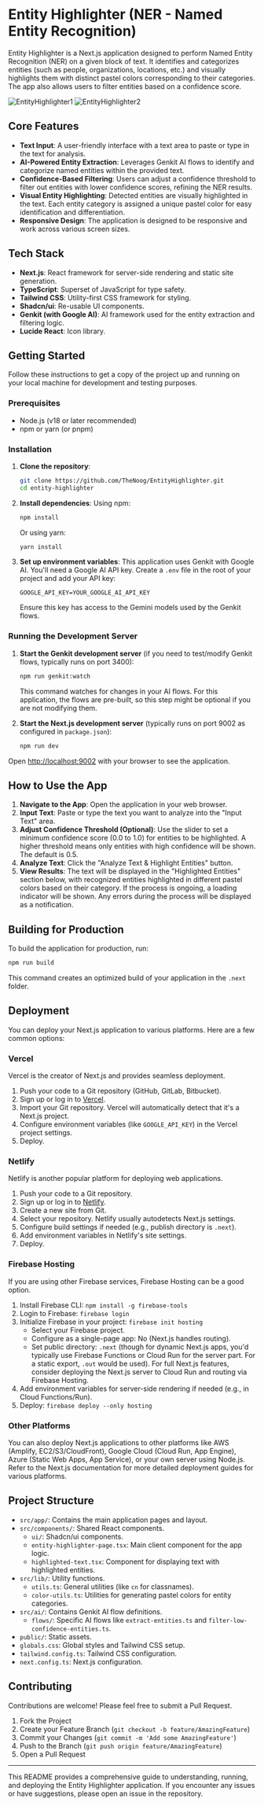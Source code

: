 # Entity Highlighter (NER - Named Entity Recognition)

Entity Highlighter is a Next.js application designed to perform Named Entity Recognition (NER) on a given block of text. It identifies and categorizes entities (such as people, organizations, locations, etc.) and visually highlights them with distinct pastel colors corresponding to their categories. The app also allows users to filter entities based on a confidence score.

![EntityHighlighter1](EntityHighlighter1.png) 
![EntityHighlighter2](EntityHighlighter2.png)

## Core Features

-   **Text Input**: A user-friendly interface with a text area to paste or type in the text for analysis.
-   **AI-Powered Entity Extraction**: Leverages Genkit AI flows to identify and categorize named entities within the provided text.
-   **Confidence-Based Filtering**: Users can adjust a confidence threshold to filter out entities with lower confidence scores, refining the NER results.
-   **Visual Entity Highlighting**: Detected entities are visually highlighted in the text. Each entity category is assigned a unique pastel color for easy identification and differentiation.
-   **Responsive Design**: The application is designed to be responsive and work across various screen sizes.

## Tech Stack

-   **Next.js**: React framework for server-side rendering and static site generation.
-   **TypeScript**: Superset of JavaScript for type safety.
-   **Tailwind CSS**: Utility-first CSS framework for styling.
-   **Shadcn/ui**: Re-usable UI components.
-   **Genkit (with Google AI)**: AI framework used for the entity extraction and filtering logic.
-   **Lucide React**: Icon library.

## Getting Started

Follow these instructions to get a copy of the project up and running on your local machine for development and testing purposes.

### Prerequisites

-   Node.js (v18 or later recommended)
-   npm or yarn (or pnpm)

### Installation

1.  **Clone the repository**:
    ```bash
    git clone https://github.com/TheNoog/EntityHighlighter.git
    cd entity-highlighter 
    ```

2.  **Install dependencies**:
    Using npm:
    ```bash
    npm install
    ```
    Or using yarn:
    ```bash
    yarn install
    ```

3.  **Set up environment variables**:
    This application uses Genkit with Google AI. You'll need a Google AI API key. Create a `.env` file in the root of your project and add your API key:
    ```env
    GOOGLE_API_KEY=YOUR_GOOGLE_AI_API_KEY
    ```
    Ensure this key has access to the Gemini models used by the Genkit flows.

### Running the Development Server

1.  **Start the Genkit development server** (if you need to test/modify Genkit flows, typically runs on port 3400):
    ```bash
    npm run genkit:watch 
    ```
    This command watches for changes in your AI flows. For this application, the flows are pre-built, so this step might be optional if you are not modifying them.

2.  **Start the Next.js development server** (typically runs on port 9002 as configured in `package.json`):
    ```bash
    npm run dev
    ```

Open [http://localhost:9002](http://localhost:9002) with your browser to see the application.

## How to Use the App

1.  **Navigate to the App**: Open the application in your web browser.
2.  **Input Text**: Paste or type the text you want to analyze into the "Input Text" area.
3.  **Adjust Confidence Threshold (Optional)**: Use the slider to set a minimum confidence score (0.0 to 1.0) for entities to be highlighted. A higher threshold means only entities with high confidence will be shown. The default is 0.5.
4.  **Analyze Text**: Click the "Analyze Text & Highlight Entities" button.
5.  **View Results**: The text will be displayed in the "Highlighted Entities" section below, with recognized entities highlighted in different pastel colors based on their category. If the process is ongoing, a loading indicator will be shown. Any errors during the process will be displayed as a notification.

## Building for Production

To build the application for production, run:
```bash
npm run build
```
This command creates an optimized build of your application in the `.next` folder.

## Deployment

You can deploy your Next.js application to various platforms. Here are a few common options:

### Vercel

Vercel is the creator of Next.js and provides seamless deployment.
1.  Push your code to a Git repository (GitHub, GitLab, Bitbucket).
2.  Sign up or log in to [Vercel](https://vercel.com).
3.  Import your Git repository. Vercel will automatically detect that it's a Next.js project.
4.  Configure environment variables (like `GOOGLE_API_KEY`) in the Vercel project settings.
5.  Deploy.

### Netlify

Netlify is another popular platform for deploying web applications.
1.  Push your code to a Git repository.
2.  Sign up or log in to [Netlify](https://netlify.com).
3.  Create a new site from Git.
4.  Select your repository. Netlify usually autodetects Next.js settings.
5.  Configure build settings if needed (e.g., publish directory is `.next`).
6.  Add environment variables in Netlify's site settings.
7.  Deploy.

### Firebase Hosting

If you are using other Firebase services, Firebase Hosting can be a good option.
1. Install Firebase CLI: `npm install -g firebase-tools`
2. Login to Firebase: `firebase login`
3. Initialize Firebase in your project: `firebase init hosting`
   - Select your Firebase project.
   - Configure as a single-page app: No (Next.js handles routing).
   - Set public directory: `.next` (though for dynamic Next.js apps, you'd typically use Firebase Functions or Cloud Run for the server part. For a static export, `.out` would be used). For full Next.js features, consider deploying the Next.js server to Cloud Run and routing via Firebase Hosting.
4. Add environment variables for server-side rendering if needed (e.g., in Cloud Functions/Run).
5. Deploy: `firebase deploy --only hosting`

### Other Platforms

You can also deploy Next.js applications to other platforms like AWS (Amplify, EC2/S3/CloudFront), Google Cloud (Cloud Run, App Engine), Azure (Static Web Apps, App Service), or your own server using Node.js. Refer to the Next.js documentation for more detailed deployment guides for various platforms.

## Project Structure

-   `src/app/`: Contains the main application pages and layout.
-   `src/components/`: Shared React components.
    -   `ui/`: Shadcn/ui components.
    -   `entity-highlighter-page.tsx`: Main client component for the app logic.
    -   `highlighted-text.tsx`: Component for displaying text with highlighted entities.
-   `src/lib/`: Utility functions.
    -   `utils.ts`: General utilities (like `cn` for classnames).
    -   `color-utils.ts`: Utilities for generating pastel colors for entity categories.
-   `src/ai/`: Contains Genkit AI flow definitions.
    -   `flows/`: Specific AI flows like `extract-entities.ts` and `filter-low-confidence-entities.ts`.
-   `public/`: Static assets.
-   `globals.css`: Global styles and Tailwind CSS setup.
-   `tailwind.config.ts`: Tailwind CSS configuration.
-   `next.config.ts`: Next.js configuration.

## Contributing

Contributions are welcome! Please feel free to submit a Pull Request.

1. Fork the Project
2. Create your Feature Branch (`git checkout -b feature/AmazingFeature`)
3. Commit your Changes (`git commit -m 'Add some AmazingFeature'`)
4. Push to the Branch (`git push origin feature/AmazingFeature`)
5. Open a Pull Request

---

This README provides a comprehensive guide to understanding, running, and deploying the Entity Highlighter application. If you encounter any issues or have suggestions, please open an issue in the repository.
